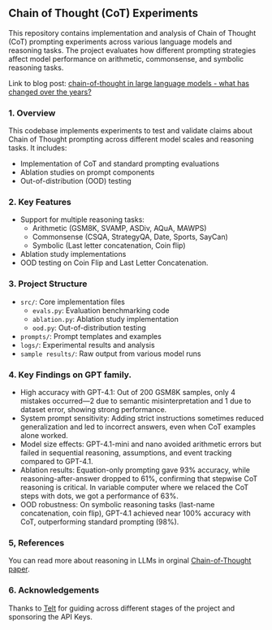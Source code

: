 ## Chain of Thought (CoT) Experiments

This repository contains implementation and analysis of Chain of Thought (CoT) prompting experiments across various language models and reasoning tasks. The project evaluates how different prompting strategies affect model performance on arithmetic, commonsense, and symbolic reasoning tasks.

Link to blog post: [chain-of-thought in large language models - what has changed over the years?](https://bythyag.bearblog.dev/chain-of-thought-in-large-language-models-what-has-changed-over-the-years/)

### 1. Overview

This codebase implements experiments to test and validate claims about Chain of Thought prompting across different model scales and reasoning tasks. It includes:

- Implementation of CoT and standard prompting evaluations
- Ablation studies on prompt components
- Out-of-distribution (OOD) testing

### 2. Key Features

- Support for multiple reasoning tasks:
  - Arithmetic (GSM8K, SVAMP, ASDiv, AQuA, MAWPS)
  - Commonsense (CSQA, StrategyQA, Date, Sports, SayCan)
  - Symbolic (Last letter concatenation, Coin flip)
- Ablation study implementations
- OOD testing on Coin Flip and Last Letter Concatenation.

### 3. Project Structure

- `src/`: Core implementation files
  - `evals.py`: Evaluation benchmarking code
  - `ablation.py`: Ablation study implementation
  - `ood.py`: Out-of-distribution testing
- `prompts/`: Prompt templates and examples
- `logs/`: Experimental results and analysis
- `sample results/`: Raw output from various model runs

### 4. Key Findings on GPT family.

- High accuracy with GPT-4.1: Out of 200 GSM8K samples, only 4 mistakes occurred—2 due to semantic misinterpretation and 1 due to dataset error, showing strong performance.
- System prompt sensitivity: Adding strict instructions sometimes reduced generalization and led to incorrect answers, even when CoT examples alone worked.
- Model size effects: GPT-4.1-mini and nano avoided arithmetic errors but failed in sequential reasoning, assumptions, and event tracking compared to GPT-4.1.
- Ablation results: Equation-only prompting gave 93% accuracy, while reasoning-after-answer dropped to 61%, confirming that stepwise CoT reasoning is critical. In variable computer where we relaced the CoT steps with dots, we got a performance of 63%. 
- OOD robustness: On symbolic reasoning tasks (last-name concatenation, coin flip), GPT-4.1 achieved near 100% accuracy with CoT, outperforming standard prompting (98%).

### 5, References

You can read more about reasoning in LLMs in orginal [Chain-of-Thought paper](https://arxiv.org/abs/2201.11903).

### 6. Acknowledgements

Thanks to [Telt](https://x.com/twofifteenam) for guiding across different stages of the project and sponsoring the API Keys.
